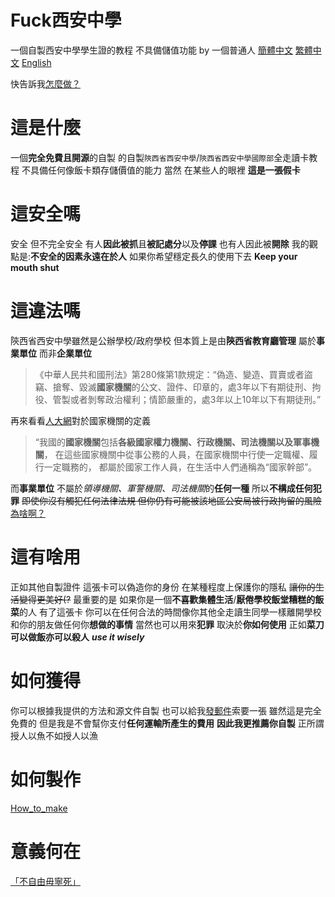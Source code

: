 # Fuck西安中學
一個自製西安中學學生證的教程 不具備儲值功能
by 一個普通人
[簡體中文](/README.md)
[繁體中文](/README.md)
[English](/README_EN.md)

快告訴我[怎麼做？ ](/how-to-make.md)

# 這是什麼
一個**完全免費且開源**的自製
的自製`陝西省西安中學`/`陝西省西安中學國際部`全走讀卡教程
不具備任何像飯卡類存儲價值的能力
當然 在某些人的眼裡 **這是一張假卡**

# 這安全嗎
安全 但不完全安全
有人**因此被抓**且**被記處分**以及**停課**
也有人因此被**開除**
我的觀點是:**不安全的因素永遠在於人**
如果你希望穩定長久的使用下去
**Keep your mouth shut**

# 這違法嗎
陝西省西安中學雖然是公辦學校/政府學校
但本質上是由**陝西省教育廳管理**
屬於**事業單位** 而非**企業單位**

>《中華人民共和國刑法》第280條第1款規定：“偽造、變造、買賣或者盜竊、搶奪、毀滅**國家機關**的公文、證件、印章的，處3年以下有期徒刑、拘役、管製或者剝奪政治權利；情節嚴重的，處3年以上10年以下有期徒刑。”

再來看看[人大網](http://www.npc.gov.cn/npc/c2369/200204/d6520607212b434d82843a8c82baac9d.shtml "人大網")對於國家機關的定義
> “我國的**國家機關**包括**各級國家權力機關、行政機關、司法機關以及軍事機關**，
  在這些國家機關中從事公務的人員，在國家機關中行使一定職權、履行一定職務的，
  都屬於國家工作人員，在生活中人們通稱為“國家幹部”。
  
而**事業單位** 不屬於*領導機關、軍警機關、司法機關*的**任何一種**
所以**不構成任何犯罪**
~~即使你沒有觸犯任何法律法規
但你仍有可能被該地區公安局被行政拘留的風險~~
[為啥啊？ ](https://zh.wikipedia.org/wiki/%E8%BF%99%E5%B0%B1%E6%98%AF%E4%B8%AD%E5%9B%BD)

# 這有啥用
正如其他自製證件
這張卡可以偽造你的身份
在某種程度上保護你的隱私
~~讓你的生活變得更美好(?~~
最重要的是
如果你是一個**不喜歡集體生活**/**厭倦學校飯堂糟糕的飯菜**的人
有了這張卡
你可以在任何合法的時間像你其他全走讀生同學一樣離開學校
和你的朋友做任何你**想做的事情**
當然也可以用來**犯罪**
取決於**你如何使用**
正如**菜刀可以做飯亦可以殺人**
***use it wisely***

# 如何獲得
你可以根據我提供的方法和源文件自製
也可以給我[發郵件](email.md)索要一張
雖然這是完全免費的
但是我是不會幫你支付**任何運輸所產生的費用**
**因此我更推薦你自製**
正所謂授人以魚不如授人以漁
# 如何製作
[How_to_make](how_to_make.md)

# 意義何在
[「不自由毋寧死」](https://en.wikipedia.org/wiki/Live_Free_or_Die)
